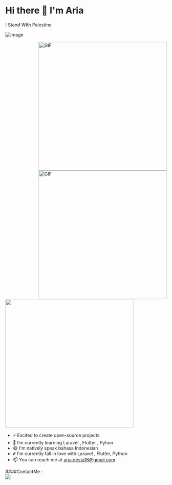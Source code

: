 <h1 style="center">
    Hi there 👋 I'm Aria
</h1>

I Stand With Palestine 

![image](https://github.com/AriaDesta2083/AriaDesta2083/assets/72341703/fd7fc480-3e2d-4dc9-84cd-bcb19d68d0b8)

<img align="right" height="400"  alt="GIF" src="![image](https://github.com/AriaDesta2083/AriaDesta2083/assets/72341703/888ca838-5b2e-46e9-9eef-47705cbfaa65)
" />
<img align="right" height="400"  alt="GIF" src="https://i.pinimg.com/originals/7f/9b/92/7f9b92e6d10799bd7d3c47433fb3e020.gif" />

<img align="center" src="https://github-readme-stats.vercel.app/api/top-langs/?username=ariadesta2083&layout=compact&theme=radical" width="400"/>

- ⚡ Excited to create open-source projects
- 🌱 I’m currently learning Laravel , Flutter , Pyhon
- 😄 I'm natively speak bahasa Indonesian
- 💕 I'm currently fall in love with Laravel , Flutter, Python
- 📫 You can reach me at aria.desta18@gmail.com

####ContactMe :
<br>
<a href="https://www.instagram.com/aria_desta/">
    <img src="https://img.shields.io/badge/_ariadesta-bc2a8d?style=for-the-badge&logo=instagram&logoColor=white" />
</a>

